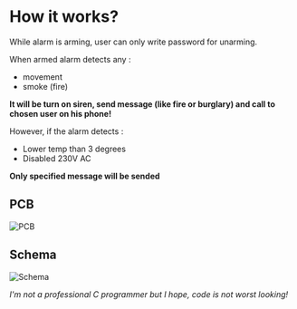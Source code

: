 # How it works?
While alarm is arming, user can only write password for unarming. 

When armed alarm detects any :
- movement 
- smoke (fire)

**It will be turn on siren, send message (like fire or burglary) and call to chosen user on his phone!**

However, if the alarm detects :
- Lower temp than 3 degrees
- Disabled 230V AC

**Only specified message will be sended**

## PCB 
![PCB](https://i.postimg.cc/SRz5K0Xf/2.png)
## Schema
![Schema](https://i.postimg.cc/4dyqrHsM/1.png)

*I'm not a professional C programmer but I hope, code is not worst looking!*
